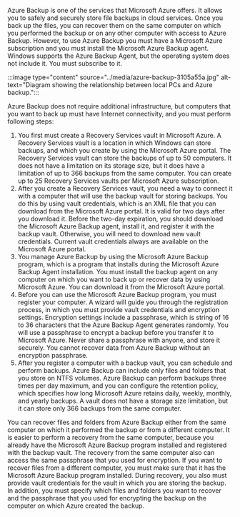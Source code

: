 Azure Backup is one of the services that Microsoft Azure offers. It allows you to safely and securely store file backups in cloud services. Once you back up the files, you can recover them on the same computer on which you performed the backup or on any other computer with access to Azure Backup. However, to use Azure Backup you must have a Microsoft Azure subscription and you must install the Microsoft Azure Backup agent. Windows supports the Azure Backup Agent, but the operating system does not include it. You must subscribe to it.

:::image type="content" source="../media/azure-backup-3105a55a.jpg" alt-text="Diagram showing the relationship between local PCs and Azure backup.":::


Azure Backup does not require additional infrastructure, but computers that you want to back up must have Internet connectivity, and you must perform following steps:

1.  You first must create a Recovery Services vault in Microsoft Azure. A Recovery Services vault is a location in which Windows can store backups, and which you create by using the Microsoft Azure portal. The Recovery Services vault can store the backups of up to 50 computers. It does not have a limitation on its storage size, but it does have a limitation of up to 366 backups from the same computer. You can create up to 25 Recovery Services vaults per Microsoft Azure subscription.
2.  After you create a Recovery Services vault, you need a way to connect it with a computer that will use the backup vault for storing backups. You do this by using vault credentials, which is an XML file that you can download from the Microsoft Azure portal. It is valid for two days after you download it. Before the two-day expiration, you should download the Microsoft Azure Backup agent, install it, and register it with the backup vault. Otherwise, you will need to download new vault credentials. Current vault credentials always are available on the Microsoft Azure portal.
3.  You manage Azure Backup by using the Microsoft Azure Backup program, which is a program that installs during the Microsoft Azure Backup Agent installation. You must install the backup agent on any computer on which you want to back up or recover data by using Microsoft Azure. You can download it from the Microsoft Azure portal.
4.  Before you can use the Microsoft Azure Backup program, you must register your computer. A wizard will guide you through the registration process, in which you must provide vault credentials and encryption settings. Encryption settings include a passphrase, which is string of 16 to 36 characters that the Azure Backup Agent generates randomly. You will use a passphrase to encrypt a backup before you transfer it to Microsoft Azure. Never share a passphrase with anyone, and store it securely. You cannot recover data from Azure Backup without an encryption passphrase.
5.  After you register a computer with a backup vault, you can schedule and perform backups. Azure Backup can include only files and folders that you store on NTFS volumes. Azure Backup can perform backups three times per day maximum, and you can configure the retention policy, which specifies how long Microsoft Azure retains daily, weekly, monthly, and yearly backups. A vault does not have a storage size limitation, but it can store only 366 backups from the same computer.

You can recover files and folders from Azure Backup either from the same computer on which it performed the backup or from a different computer. It is easier to perform a recovery from the same computer, because you already have the Microsoft Azure Backup program installed and registered with the backup vault. The recovery from the same computer also can access the same passphrase that you used for encryption. If you want to recover files from a different computer, you must make sure that it has the Microsoft Azure Backup program installed. During recovery, you also must provide vault credentials for the vault in which you are storing the backup. In addition, you must specify which files and folders you want to recover and the passphrase that you used for encrypting the backup on the computer on which Azure created the backup.

